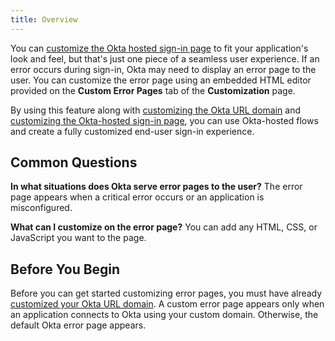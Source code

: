 ```yaml
---
title: Overview
---
```

You can [customize the Okta hosted sign-in page](/docs/guides/custom-hosted-signin/) to fit your application's look and feel, but that's just one piece of a seamless user experience. If an error occurs during sign-in, Okta may need to display an error page to the user. You can customize the error page using an embedded HTML editor provided on the **Custom Error Pages** tab of the **Customization** page. 

By using this feature along with [customizing the Okta URL domain](/docs/guides/custom-url-domain/) and [customizing the Okta-hosted sign-in page](/docs/guides/custom-hosted-signin/), you can use Okta-hosted flows and create a fully customized end-user sign-in experience.

## Common Questions
**In what situations does Okta serve error pages to the user?**
The error page appears when a critical error occurs or an application is misconfigured.  <!-- Link to Concepts: Okta-hosted functionality -->

**What can I customize on the error page?**
You can add any HTML, CSS, or JavaScript you want to the page.

## Before You Begin
Before you can get started customizing error pages, you must have already [customized your Okta URL domain](/docs/guides/custom-url-domain/). A custom error page appears only when an application connects to Okta using your custom domain. Otherwise, the default Okta error page appears.

<NextSectionLink/>
